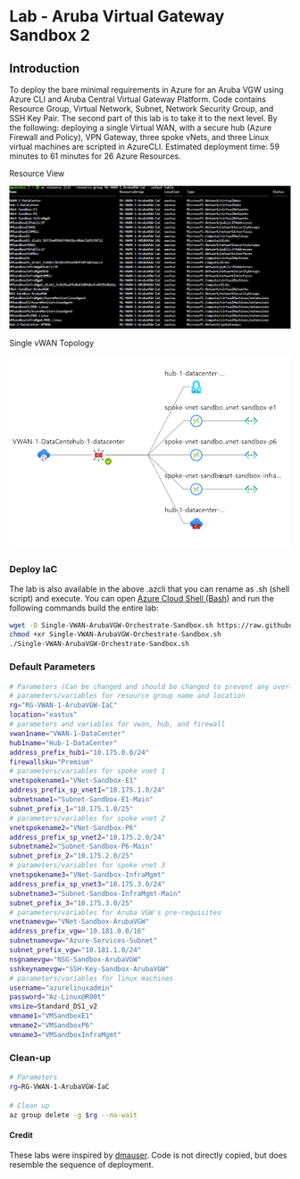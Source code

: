 # Lab - Aruba Virtual Gateway Sandbox 2

## Introduction

To deploy the bare minimal requirements in Azure for an Aruba VGW using Azure CLI and Aruba Central Virtual Gateway Platform. Code contains Resource Group, Virtual Network, Subnet, Network Security Group, and SSH Key Pair. The second part of this lab is to take it to the next level. By the following: deploying a single Virtual WAN, with a secure hub (Azure Firewall and Policy), VPN Gateway, three spoke vNets, and three Linux virtual machines are scripted in AzureCLI. Estimated deployment time: 59 minutes to 61 minutes for 26 Azure Resources.

Resource View

![resource view](./Media/single-vwan-arubavgw-orchestrate-sandbox-example-1.png)

Single vWAN Topology

![single vwan topology](./Media/single-vwan-topology-example-1.png)

### Deploy IaC

The lab is also available in the above .azcli that you can rename as .sh (shell script) and execute. You can open [Azure Cloud Shell (Bash)](https://shell.azure.com) and run the following commands build the entire lab:

```bash
wget -O Single-VWAN-ArubaVGW-Orchestrate-Sandbox.sh https://raw.githubusercontent.com/CyberOps-Ninja/Azure-IaC/main/Project-Azure-CLI/ArubaVGW-Sandbox-2/Single-VWAN-ArubaVGW-Orchestrate-Sandbox.azcli
chmod +xr Single-VWAN-ArubaVGW-Orchestrate-Sandbox.sh
./Single-VWAN-ArubaVGW-Orchestrate-Sandbox.sh
```

### Default Parameters

```bash
# Parameters (Can be changed and should be changed to prevent any overlay in your environment)
# parameters/variables for resource group name and location
rg="RG-VWAN-1-ArubaVGW-IaC"
location="eastus"
# parameters and variables for vwan, hub, and firewall
vwan1name="VWAN-1-DataCenter"
hub1name="Hub-1-DataCenter"
address_prefix_hub1="10.175.0.0/24"
firewallsku="Premium"
# parameters/variables for spoke vnet 1
vnetspokename1="VNet-Sandbox-E1"
address_prefix_sp_vnet1="10.175.1.0/24"
subnetname1="Subnet-Sandbox-E1-Main"
subnet_prefix_1="10.175.1.0/25"
# parameters/variables for spoke vnet 2
vnetspokename2="VNet-Sandbox-P6"
address_prefix_sp_vnet2="10.175.2.0/24"
subnetname2="Subnet-Sandbox-P6-Main"
subnet_prefix_2="10.175.2.0/25"
# parameters/variables for spoke vnet 3
vnetspokename3="VNet-Sandbox-InfraMgmt"
address_prefix_sp_vnet3="10.175.3.0/24"
subnetname3="Subnet-Sandbox-InfraMgmt-Main"
subnet_prefix_3="10.175.3.0/25"
# parameters/variables for Aruba VGW's pre-requisites
vnetnamevgw="VNet-Sandbox-ArubaVGW"
address_prefix_vgw="10.181.0.0/16"
subnetnamevgw="Azure-Services-Subnet"
subnet_prefix_vgw="10.181.1.0/24"
nsgnamevgw="NSG-Sandbox-ArubaVGW"
sshkeynamevgw="SSH-Key-Sandbox-ArubaVGW"
# parameters/variables for linux machines
username="azurelinuxadmin"
password="Az-Linux@R00t"
vmsize=Standard_DS1_v2
vmname1="VMSandboxE1"
vmname2="VMSandboxP6"
vmname3="VMSandboxInfraMgmt"
```

### Clean-up

```bash
# Parameters 
rg=RG-VWAN-1-ArubaVGW-IaC

# Clean up
az group delete -g $rg --no-wait 
```

#### Credit

These labs were inspired by [dmauser](https://github.com/dmauser). Code is not directly copied, but does resemble the sequence of deployment.
